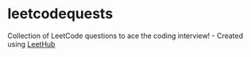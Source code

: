 # leetcodequests
Collection of LeetCode questions to ace the coding interview! - Created using [LeetHub](https://github.com/QasimWani/LeetHub)
